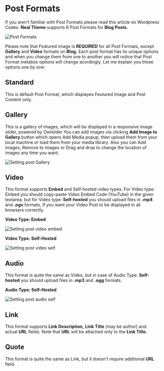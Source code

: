 # Post Formats

If you aren't familiar with Post Formats please read this article on Wordpress Codex. **Neal Theme** supports 6 Post Formats for **Blog Posts.**

![Post Formats](_media/post-formats.jpg)

Please note that Featured image is **REQUIRED** for all Post Formats, except **Gallery** and **Video** formats on **Blog.** Each post format has its unique options and when you change them from one to another you will notice that Post Format metabox options will change acordingly. Let me explain you these options one by one:

## Standard

This is default Post Format, which displayes Feutured Image and Post Content only.

## Gallery

This is a gallery of images, which will be displayed in a responsive image slider, powered by Owlslider You can add images via clicking **Add Image to Gallery** button which opens Add Media popup, then upload them from your local machine or load them from your media library. Also you can Add images, Remove to images or Drag and drop to change the location of images any time you want. 

![Setting post Gallery](_media/setting-post-gallery.jpg)

## Video

This format supports **Embed** and Self-hosted video types. For Video type: Embed you should copy-paste Video Embed Code (YouTube) in the given textarea, but for Video type: **Self-hosted** you should upload files in **.mp4** and **.ogv** formats, if you want your Video Post to be displayed in all browsers correctly.

**Video Type: Embed**

![Setting post video embed](_media/setting-post-video-embed.jpg)

**Video Type: Self-Hosted**

![Setting post video self](_media/setting-post-video-self.jpg)

## Audio

This format is quite the same as Video, but in case of Audio Type: **Self-hosted** you should upload files in **.mp3** and **.ogg** formats.

**Audio Type: Self-Hosted**

![Setting post audio self](_media/setting-post-audio-self.jpg)

## Link

This format supports **Link Description,** **Link Title** (may be author) and actual **URL** fields. Note that **URL** will be attached only to the **Link Title.**

## Quote

This format is quite the same as Link, but it doesn't require additional **URL** field.
